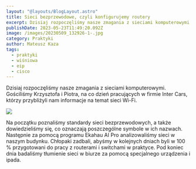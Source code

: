 ```yaml
---
layout: "@layouts/BlogLayout.astro"
title: Sieci bezprzewodowe, czyli konfigurujemy routery
excerpt: Dzisiaj rozpoczęliśmy nasze zmagania z sieciami komputerowymi.
publishDate: 2023-05-23T11:49:20.092Z
image: /images/20230509_132926-1-.jpg
category: Praktyki
author: Mateusz Kaza
tags:
  - praktyki
  - wiśniowa
  - eip
  - cisco
---
```

Dzisiaj rozpoczęliśmy nasze zmagania z sieciami komputerowymi. Gościliśmy Krzysztofa i Piotra, na co dzień pracujących w firmie Inter Cars, którzy przybliżyli nam informacje na temat sieci Wi-Fi. 

![](/images/img_8079.jpg)

Na początku poznaliśmy standardy sieci bezprzewodowych, a także dowiedzieliśmy się, co oznaczają poszczególne symbole w ich nazwach. Następnie za pomocą programu Ekahau AI Pro analizowaliśmy sieci w naszym budynku. Chłopaki zadbali, abyśmy w kolejnych dniach byli w 100 % przygotowani do pracy z routerami i switchami w praktyce. Pod koniec dnia badaliśmy tłumienie sieci w biurze za pomocą specjalnego urządzenia i ipada.